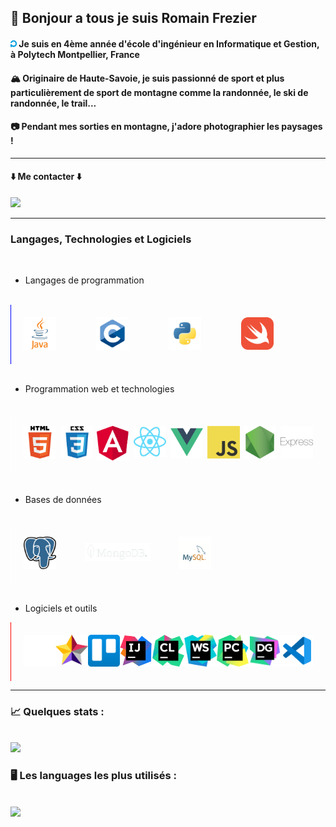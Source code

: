 ## 👋 Bonjour a tous je suis Romain Frezier

#### <a href="https://www.polytech.umontpellier.fr" target="blank"><img src="img/polytech-logo.png" alt="polytech" style="width: 10px;"></a> Je suis en 4ème année d'école d'ingénieur en Informatique et Gestion, à Polytech Montpellier, France 


#### 🏔 Originaire de Haute-Savoie, je suis passionné de sport et plus particulièrement de sport de montagne comme la randonnée, le ski de randonnée, le trail...
#### 📷 Pendant mes sorties en montagne, j'adore photographier les paysages !

---
#### ⬇️ Me contacter ⬇️

<a href="https://www.linkedin.com/in/romain-frz/" target="blank"><img src="https://img.shields.io/badge/LinkedIn-0077B5?style=for-the-badge&logo=linkedin&logoColor=white" style="width: 150px;"></a>

---

### Langages, Technologies et Logiciels

<br/>

- Langages de programmation

<br/>
<div style="display: flex; border-left: blue 1px solid; justify-content: space-between; padding: 20px; max-width: 400px">

<a href="https://dev.java/" target="blank">
  <img alt="Java" width="52px" src="img/java-logo.png" />
</a>

<a href="https://en.cppreference.com/w/" target="blank">
  <img alt="C" width="52px" src="img/c-logo.png" />
</a>

<a href="https://www.python.org/" target="blank">
  <img alt="Python" width="52px" src="img/python-logo.png" />
</a>

<a href="https://www.swift.org/" target="blank">
  <img alt="Swift" width="52px" src="img/swift-logo.png"/>
</a>

</div>

<br/>

- Programmation web et technologies

<br/>
<div style="display: flex; border-left: white 1px solid; justify-content: space-between; padding: 20px; max-width: 800px">

<a href="https://developer.mozilla.org/en-US/docs/Web/HTML" target="blank">
  <img alt="HTML5" width="52px" src="img/html-logo.png" />
</a>

<a href="https://developer.mozilla.org/en-US/docs/Web/CSS" target="blank">
  <img alt="CSS3" width="52px" src="img/css-logo.png"/>
</a>

<a href="https://angular.io" target="blank">
  <img alt="Angular" width="52px" src="img/angular-logo.png"/>
</a>

<a href="https://reactjs.org" target="blank">
  <img alt="React" width="52px" src="img/react-logo.png"/>
</a>

<a href="https://vuejs.org/" target="blank">
  <img alt="Vue" width="52px" src="img/vue-logo.png"/>
</a>

<a href="https://developer.mozilla.org/en-US/docs/Web/JavaScript" target="blank">
  <img alt="JavaScript" width="52px" src="img/javascript-logo.png"/>
</a>

<a href="https://nodejs.org/en/" target="blank">
  <img alt="Node.js" width="52px" src="img/nodejs-logo.png"/>
</a>

<a href="https://expressjs.com/" target="blank">
  <img alt="Express" width="52px" src="img/express-logo.png"/>
</a>

</div>

<br/>

- Bases de données

<br/>
<div style="display: flex; border-left: white 1px solid; justify-content: space-between; padding: 20px; max-width: 300px">

<a href="https://www.postgresql.org/" target="blank">
  <img alt="PostgreSQL" width="52px" src="img/postgresql-logo.png"/>
</a>

<a href="https://www.postgresql.org/" target="blank">
  <img alt="MongoDB" width="104px" src="img/mongo-db-logo.png" style="padding-top: 10px"/>
</a>

<a href="https://www.mysql.com/" target="blank">
  <img alt="MySQL" width="52px" src="img/mysql-logo.png"/>
</a>

</div>


<br/>

- Logiciels et outils

<div style="display: flex; border-left: red 1px solid; justify-content: space-between; padding: 20px; max-width: 900px">

<a href="https://github.com/" target="blank">
    <img width="52px" alt="Project Libre" src="img/github-logo-light.png"/>
</a>

<a href="https://staruml.io/" target="blank">
  <img alt="StarUML" width="52px" src="img/staruml-logo.png"/>
</a>

<a href="https://trello.com/en" target="blank">
    <img alt="Trello" width="52px" src="img/trello-logo.png"/>
</a>

<a href="https://www.jetbrains.com/idea/" target="blank">
  <img alt="Intellij" width="52px" src="img/intellij-logo.png"/>
</a>

<a href="https://www.jetbrains.com/clion/" target="blank">
  <img alt="Clion" width="52px" src="img/clion-logo.png"/>
</a>

<a href="https://www.jetbrains.com/webstorm/" target="blank">
  <img alt="WebStorm" width="52px" src="img/webstorm-logo.png"/>
</a>

<a href="https://www.jetbrains.com/pycharm/" target="blank">
  <img alt="Pycharm" width="52px" src="img/pycharm-logo.png"/>
</a>

<a href="https://www.jetbrains.com/datagrip/" target="blank">
  <img alt="DataGrip" width="52px" src="img/datagrip-logo.png"/>
</a>

<a href="https://code.visualstudio.com/" target="blank">
  <img alt="Visual Studio Code" width="52px" src="img/vscode-logo.png"/>
</a>
<br/>

</div>

---

### 📈 Quelques stats :
<br/>
<img src="https://github-readme-stats.vercel.app/api?username=romainfrezier&show_icons=true&theme=highcontrast&count_private=true&hide=issues">
<br/>

### 🖥 Les languages les plus utilisés :
<br/>
<img src="https://github-readme-stats.vercel.app/api/top-langs?username=romainfrezier&hide=CSS,HTML&langs_count=6&theme=highcontrast&layout=compact&exclude_repo=Projet-FAR-Doc">
